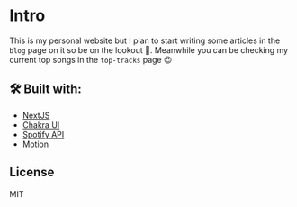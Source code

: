 # Intro

This is my personal website but I plan to start writing some articles in the `blog` page on it so be on the lookout 👀. Meanwhile you can be checking my current top songs in the `top-tracks` page 😉

## 🛠 Built with:

- [NextJS](https://nextjs.org)
- [Chakra UI](https://chakra-ui.com/)
- [Spotify API](https://developer.spotify.com/)
- [Motion](https://www.framer.com/)

## License

MIT

